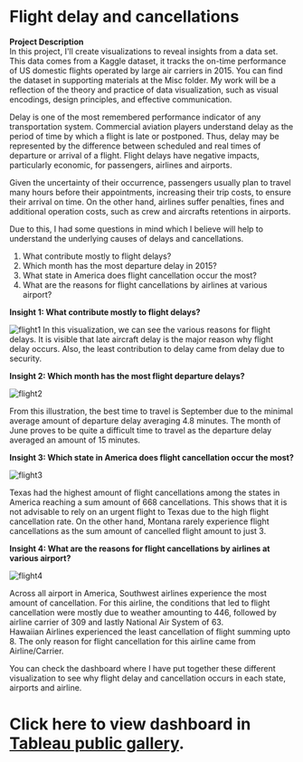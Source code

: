 # Flight delay and cancellations
**Project Description**\
In this project, I'll create visualizations to reveal insights from a data set. This data comes from a Kaggle dataset, it tracks the on-time performance of US domestic flights operated by large air carriers in 2015. You can find the dataset in supporting materials at the Misc folder. My work will be a reflection of the theory and practice of data visualization, such as visual encodings, design principles, and effective communication.

Delay is one of the most remembered performance indicator of any transportation system. Commercial aviation players understand delay as the period of time by which a flight is late or postponed. Thus, delay may be represented by the difference between scheduled and real times of departure or arrival of a flight.
Flight delays have negative impacts, particularly economic, for passengers, airlines and airports.

Given the uncertainty of their occurrence, passengers usually plan to travel many hours before their appointments, increasing their trip costs, to ensure their arrival on time. On the other hand, airlines suffer penalties, fines and additional operation costs, such as crew and aircrafts retentions in airports.

Due to this, I had some questions in mind which I believe will help to understand the underlying causes of delays and cancellations.
1. What contribute mostly to flight delays?
2. Which month has the most departure delay in 2015?
3. What state in America does flight cancellation occur the most?
4. What are the reasons for flight cancellations by airlines at various airport?

**Insight 1: What contribute mostly to flight delays?** 

![flight1](https://user-images.githubusercontent.com/87584380/126173331-1f1f1bba-69d7-4eed-ae39-b942e3afad6f.png)
In this visualization, we can see the various reasons for flight delays. It is visible that late aircraft delay is the major reason why flight delay occurs. Also, the least contribution to delay came from delay due to security.

**Insight 2: Which month has the most flight departure delays?**

![flight2](https://user-images.githubusercontent.com/87584380/126173775-ca4cf05b-0aae-4192-a436-c65842161339.png)

From this illustration, the best time to travel is September due to the minimal average amount of departure delay averaging 4.8 minutes. The month of June proves to be quite a difficult time to travel as the departure delay averaged an amount of 15 minutes.

**Insight 3: Which state in America does flight cancellation occur the most?**

![flight3](https://user-images.githubusercontent.com/87584380/126174588-90f11bcd-dd46-4e6e-a11b-e203490f703a.png)

Texas had the highest amount of flight cancellations among the states in America reaching a sum amount of 668 cancellations. This shows that it is not advisable to rely on an urgent flight to Texas due to the high flight cancellation rate. On the other hand, Montana rarely experience flight cancellations as the sum amount of cancelled flight amount to just 3.

**Insight 4: What are the reasons for flight cancellations by airlines at various airport?**

![flight4](https://user-images.githubusercontent.com/87584380/126175576-b3bc12fd-1c4c-49f6-b7f2-74d04fe9b415.png)

Across all airport in America, Southwest airlines experience the most amount of cancellation. For this airline, the conditions that led to flight cancellation were mostly due to weather amounting to 446, followed by airline carrier of 309 and lastly National Air System of 63.\
Hawaiian Airlines experienced the least cancellation of flight summing upto 8. The only reason for flight cancellation for this airline came from Airline/Carrier.

You can check the dashboard where I have put together these different visualization to see why flight delay and cancellation occurs in each state, airports and airline.

# Click here to view dashboard in [Tableau public gallery](https://public.tableau.com/app/profile/adeniyi.adeleke/viz/DataVisualizationofFlightDelayandCancellations/Dashboard1?publish=yes).



